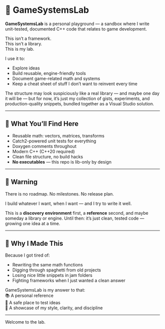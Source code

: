 # 🧪 GameSystemsLab

**GameSystemsLab** is a personal playground — a sandbox where I write unit-tested, documented C++ code that relates to game development.

This isn’t a framework.  
This isn’t a library.  
This is my lab.

I use it to:

- Explore ideas
- Build reusable, engine-friendly tools
- Document game-related math and systems
- Keep a cheat sheet of stuff I don’t want to reinvent every time

The structure may look suspiciously like a real library — and maybe one day it will be — but for now, it’s just my collection of gists, experiments, and production-quality snippets, bundled together as a Visual Studio solution.

---

## 🧬 What You’ll Find Here

- Reusable math: vectors, matrices, transforms
- Catch2-powered unit tests for everything
- Doxygen comments throughout
- Modern C++ (C++20 required)
- Clean file structure, no build hacks
- **No executables** — this repo is lib-only by design

---

## 🚧 Warning

There is no roadmap. No milestones. No release plan.

I build whatever I want, when I want — and I try to write it well.

This is a **discovery environment** first, a **reference** second, and maybe someday a library or engine. Until then: it’s just clean, tested code — growing one idea at a time.

---

## 🧠 Why I Made This

Because I got tired of:
- Rewriting the same math functions
- Digging through spaghetti from old projects
- Losing nice little snippets in jam folders
- Fighting frameworks when I just wanted a clean answer

GameSystemsLab is my answer to that:  
📚 A personal reference  
🧪 A safe place to test ideas  
🧠 A showcase of my style, clarity, and discipline

---

Welcome to the lab.
